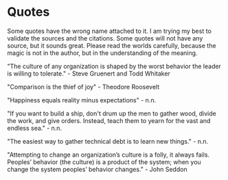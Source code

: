 # Quotes

Some quotes have the wrong name attached to it. I am trying my best to validate the sources and the citations. Some quotes will not have any source, but it sounds great. Please read the worlds carefully, because the magic is not in the author, but in the understanding of the meaning.

"The culture of any organization is shaped by the worst behavior the leader is willing to tolerate." - Steve Gruenert and Todd Whitaker

"Comparison is the thief of joy" - Theodore Roosevelt

"Happiness equals reality minus expectations" - n.n.

"If you want to build a ship, don't drum up the men to gather wood, divide the work, and give orders. Instead, teach them to yearn for the vast and endless sea." - n.n.

"The easiest way to gather technical debt is to learn new things." - n.n.

"Attempting to change an organization’s culture is a folly, it always fails. Peoples’ behavior (the culture) is a product of the system; when you change the system peoples’ behavior changes." - John Seddon